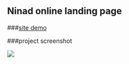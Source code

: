 ## Ninad online landing page


###[site demo](https://linamohamed89.github.io/Ninad-landing-page/)

###project screenshot


![](https://github.com/Linamohamed89/New-website/blob/main/FireShot%20Capture%20007%20-%20Ninad%20-%20.png)
